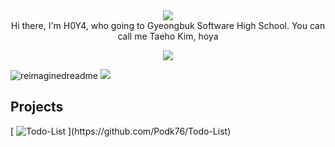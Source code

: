 <div align="center">

  <img src="https://capsule-render.vercel.app/api?type=slice&height=300&color=gradient&text=Hoya76's%20Github&section=header&fontColor=gradient">

  <a href="https://www.youtube.com/watch?v=dQw4w9WgXcQ" target="_blank">
  </a>
</div>

<div align="center">
  Hi there, I'm H0Y4, who going to Gyeongbuk Software High School.
  You can call me Taeho Kim, hoya

<p align="center">
  <a href="https://skillicons.dev">
    <img src="https://skillicons.dev/icons?i=git,github,react,js,mui,discord,discordjs,twitter,vscode,codepen,blender" />
  </a>
</p>
</div>

<div>
  <img src="https://myreadme.vercel.app/api/embed/Podk76?panels=userstatistics,toprepositories,toplanguages,commitgraph" alt="reimaginedreadme" />
  <img src="https://github-profile-trophy.vercel.app/?username=Podk76&theme=juicyfresh&no-bg=true" />
</div>

<h2>Projects</h2>
[<picture><source media="(prefers-color-scheme: dark)" srcset="https://ghrs.vercel.app/api/pin/?username=Podk76&repo=Todo-List&theme=dracula"/>
<img alt="Todo-List" src="https://ghrs.vercel.app/api/pin/?username=Podk76&repo=Todo-List">
</picture>](https://github.com/Podk76/Todo-List)
